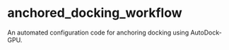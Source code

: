 # anchored_docking_workflow
An automated configuration code for anchoring docking using AutoDock-GPU.
